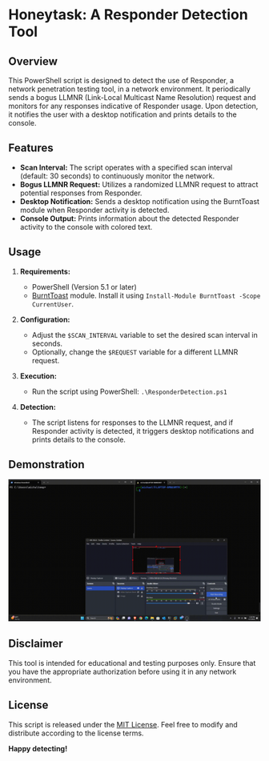 # Honeytask: A Responder Detection Tool

## Overview

This PowerShell script is designed to detect the use of Responder, a network penetration testing tool, in a network environment. It periodically sends a bogus LLMNR (Link-Local Multicast Name Resolution) request and monitors for any responses indicative of Responder usage. Upon detection, it notifies the user with a desktop notification and prints details to the console.

## Features

- **Scan Interval:** The script operates with a specified scan interval (default: 30 seconds) to continuously monitor the network.
- **Bogus LLMNR Request:** Utilizes a randomized LLMNR request to attract potential responses from Responder.
- **Desktop Notification:** Sends a desktop notification using the BurntToast module when Responder activity is detected.
- **Console Output:** Prints information about the detected Responder activity to the console with colored text.

## Usage

1. **Requirements:**
   - PowerShell (Version 5.1 or later)
   - [BurntToast](https://www.powershellgallery.com/packages/BurntToast) module. Install it using `Install-Module BurntToast -Scope CurrentUser`.

2. **Configuration:**
   - Adjust the `$SCAN_INTERVAL` variable to set the desired scan interval in seconds.
   - Optionally, change the `$REQUEST` variable for a different LLMNR request.

3. **Execution:**
   - Run the script using PowerShell: `.\ResponderDetection.ps1`

4. **Detection:**
   - The script listens for responses to the LLMNR request, and if Responder activity is detected, it triggers desktop notifications and prints details to the console.

## Demonstration

![Demo GIF](Honeytask-Demo.gif)

## Disclaimer

This tool is intended for educational and testing purposes only. Ensure that you have the appropriate authorization before using it in any network environment.

## License

This script is released under the [MIT License](LICENSE). Feel free to modify and distribute according to the license terms.

**Happy detecting!**
